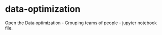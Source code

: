 # data-optimization
 
Open the Data optimization - Grouping teams of people - jupyter notebook file. 
